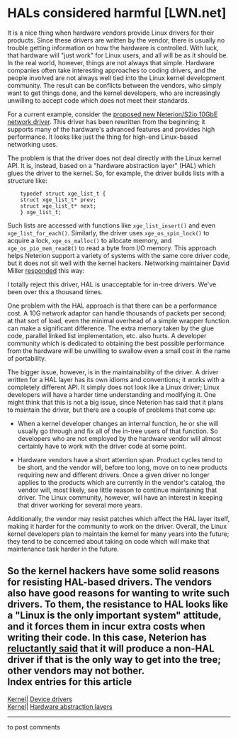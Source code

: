 # HALs considered harmful [LWN.net]

It is a nice thing when hardware vendors provide Linux drivers for their products. Since these drivers are written by the vendor, there is usually no trouble getting information on how the hardware is controlled. With luck, that hardware will "just work" for Linux users, and all will be as it should be. In the real world, however, things are not always that simple. Hardware companies often take interesting approaches to coding drivers, and the people involved are not always well tied into the Linux kernel development community. The result can be conflicts between the vendors, who simply want to get things done, and the kernel developers, who are increasingly unwilling to accept code which does not meet their standards. 

For a current example, consider the [proposed new Neterion/S2io 10GbE network driver](/Articles/127532/). This driver has been rewritten from the beginning; it supports many of the hardware's advanced features and provides high performance. It looks like just the thing for high-end Linux-based networking uses. 

The problem is that the driver does not deal directly with the Linux kernel API. It is, instead, based on a "hardware abstraction layer" (HAL) which glues the driver to the kernel. So, for example, the driver builds lists with a structure like: 
    
    
        typedef struct xge_list_t {
    	struct xge_list_t* prev;
    	struct xge_list_t* next;
        } xge_list_t;
    

Such lists are accessed with functions like `xge_list_insert()` and even `xge_list_for_each()`. Similarly, the driver uses `xge_os_spin_lock()` to acquire a lock, `xge_os_malloc()` to allocate memory, and `xge_os_pio_mem_read8()` to read a byte from I/O memory. This approach helps Neterion support a variety of systems with the same core driver code, but it does not sit well with the kernel hackers. Networking maintainer David Miller [responded](/Articles/127677/) this way: 

I totally reject this driver, HAL is unacceptable for in-tree drivers. We've been over this a thousand times. 

One problem with the HAL approach is that there can be a performance cost. A 10G network adaptor can handle thousands of packets per second; at that sort of load, even the minimal overhead of a simple wrapper function can make a significant difference. The extra memory taken by the glue code, parallel linked list implementation, etc. also hurts. A developer community which is dedicated to obtaining the best possible performance from the hardware will be unwilling to swallow even a small cost in the name of portability. 

The bigger issue, however, is in the maintainability of the driver. A driver written for a HAL layer has its own idioms and conventions; it works with a completely different API. It simply does not look like a Linux driver; Linux developers will have a harder time understanding and modifying it. One might think that this is not a big issue, since Neterion has said that it plans to maintain the driver, but there are a couple of problems that come up: 

  * When a kernel developer changes an internal function, he or she will usually go through and fix all of the in-tree users of that function. So developers who are not employed by the hardware vendor will almost certainly have to work with the driver code at some point. 

  * Hardware vendors have a short attention span. Product cycles tend to be short, and the vendor will, before too long, move on to new products requiring new and different drivers. Once a given driver no longer applies to the products which are currently in the vendor's catalog, the vendor will, most likely, see little reason to continue maintaining that driver. The Linux community, however, will have an interest in keeping that driver working for several more years. 




Additionally, the vendor may resist patches which affect the HAL layer itself, making it harder for the community to work on the driver. Overall, the Linux kernel developers plan to maintain the kernel for many years into the future; they tend to be concerned about taking on code which will make that maintenance task harder in the future. 

So the kernel hackers have some solid reasons for resisting HAL-based drivers. The vendors also have good reasons for wanting to write such drivers. To them, the resistance to HAL looks like a "Linux is the only important system" attitude, and it forces them in incur extra costs when writing their code. In this case, Neterion has [reluctantly said](/Articles/127680/) that it will produce a non-HAL driver if that is the only way to get into the tree; other vendors may not bother.  
Index entries for this article  
---  
[Kernel](/Kernel/Index)| [Device drivers](/Kernel/Index#Device_drivers)  
[Kernel](/Kernel/Index)| [Hardware abstraction layers](/Kernel/Index#Hardware_abstraction_layers)  
  


* * *

to post comments 
